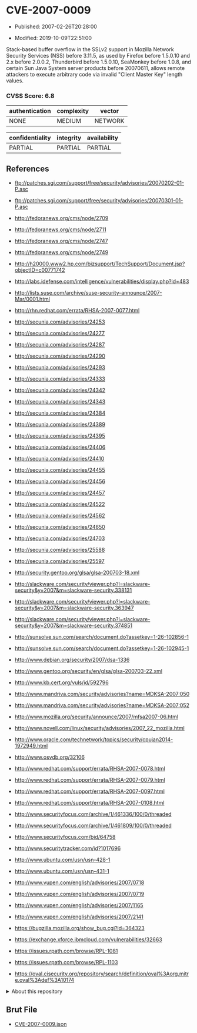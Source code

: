# CVE-2007-0009

- Published: 2007-02-26T20:28:00

- Modified: 2019-10-09T22:51:00

Stack-based buffer overflow in the SSLv2 support in Mozilla Network Security Services (NSS) before 3.11.5, as used by Firefox before 1.5.0.10 and 2.x before 2.0.0.2, Thunderbird before 1.5.0.10, SeaMonkey before 1.0.8, and certain Sun Java System server products before 20070611, allows remote attackers to execute arbitrary code via invalid "Client Master Key" length values.

### CVSS Score: **6.8**

| authentication | complexity | vector |
| --- | --- | --- |
| NONE | MEDIUM | NETWORK |

| confidentiality | integrity | availability |
| --- | --- | --- |
| PARTIAL | PARTIAL | PARTIAL |

## References

* ftp://patches.sgi.com/support/free/security/advisories/20070202-01-P.asc

* ftp://patches.sgi.com/support/free/security/advisories/20070301-01-P.asc

* http://fedoranews.org/cms/node/2709

* http://fedoranews.org/cms/node/2711

* http://fedoranews.org/cms/node/2747

* http://fedoranews.org/cms/node/2749

* http://h20000.www2.hp.com/bizsupport/TechSupport/Document.jsp?objectID=c00771742

* http://labs.idefense.com/intelligence/vulnerabilities/display.php?id=483

* http://lists.suse.com/archive/suse-security-announce/2007-Mar/0001.html

* http://rhn.redhat.com/errata/RHSA-2007-0077.html

* http://secunia.com/advisories/24253

* http://secunia.com/advisories/24277

* http://secunia.com/advisories/24287

* http://secunia.com/advisories/24290

* http://secunia.com/advisories/24293

* http://secunia.com/advisories/24333

* http://secunia.com/advisories/24342

* http://secunia.com/advisories/24343

* http://secunia.com/advisories/24384

* http://secunia.com/advisories/24389

* http://secunia.com/advisories/24395

* http://secunia.com/advisories/24406

* http://secunia.com/advisories/24410

* http://secunia.com/advisories/24455

* http://secunia.com/advisories/24456

* http://secunia.com/advisories/24457

* http://secunia.com/advisories/24522

* http://secunia.com/advisories/24562

* http://secunia.com/advisories/24650

* http://secunia.com/advisories/24703

* http://secunia.com/advisories/25588

* http://secunia.com/advisories/25597

* http://security.gentoo.org/glsa/glsa-200703-18.xml

* http://slackware.com/security/viewer.php?l=slackware-security&y=2007&m=slackware-security.338131

* http://slackware.com/security/viewer.php?l=slackware-security&y=2007&m=slackware-security.363947

* http://slackware.com/security/viewer.php?l=slackware-security&y=2007&m=slackware-security.374851

* http://sunsolve.sun.com/search/document.do?assetkey=1-26-102856-1

* http://sunsolve.sun.com/search/document.do?assetkey=1-26-102945-1

* http://www.debian.org/security/2007/dsa-1336

* http://www.gentoo.org/security/en/glsa/glsa-200703-22.xml

* http://www.kb.cert.org/vuls/id/592796

* http://www.mandriva.com/security/advisories?name=MDKSA-2007:050

* http://www.mandriva.com/security/advisories?name=MDKSA-2007:052

* http://www.mozilla.org/security/announce/2007/mfsa2007-06.html

* http://www.novell.com/linux/security/advisories/2007_22_mozilla.html

* http://www.oracle.com/technetwork/topics/security/cpujan2014-1972949.html

* http://www.osvdb.org/32106

* http://www.redhat.com/support/errata/RHSA-2007-0078.html

* http://www.redhat.com/support/errata/RHSA-2007-0079.html

* http://www.redhat.com/support/errata/RHSA-2007-0097.html

* http://www.redhat.com/support/errata/RHSA-2007-0108.html

* http://www.securityfocus.com/archive/1/461336/100/0/threaded

* http://www.securityfocus.com/archive/1/461809/100/0/threaded

* http://www.securityfocus.com/bid/64758

* http://www.securitytracker.com/id?1017696

* http://www.ubuntu.com/usn/usn-428-1

* http://www.ubuntu.com/usn/usn-431-1

* http://www.vupen.com/english/advisories/2007/0718

* http://www.vupen.com/english/advisories/2007/0719

* http://www.vupen.com/english/advisories/2007/1165

* http://www.vupen.com/english/advisories/2007/2141

* https://bugzilla.mozilla.org/show_bug.cgi?id=364323

* https://exchange.xforce.ibmcloud.com/vulnerabilities/32663

* https://issues.rpath.com/browse/RPL-1081

* https://issues.rpath.com/browse/RPL-1103

* https://oval.cisecurity.org/repository/search/definition/oval%3Aorg.mitre.oval%3Adef%3A10174

<details>
<summary>About this repository</summary> 

  This repository is part of the project [Live Hack CVE](https://github.com/Live-Hack-CVE). Main website can be found [www.live-hack.org](https://www.live-hack.org) 
  
  Made by [Sn0wAlice](https://github.com/Sn0wAlice) for the people that care about security and need to have a feed of the latest CVEs. Hope you enjoy it, don't forget to star the repo and follow me on [Twitter](https://twitter.com/Sn0wAlice) and [Github](https://github.com/Sn0wAlice). And that is my [personnal website](https://www.alice-snow.me/)

  - [Home Page](https://github.com/Live-Hack-CVE)
  - [Framework](https://github.com/Live-Hack-CVE/cve-framework)
  - [CVE database](https://github.com/Live-Hack-CVE/full_database)
  - [Changelog](https://github.com/Live-Hack-CVE/Changelog)
</details>

## Brut File

* [CVE-2007-0009.json](https://raw.githubusercontent.com/Live-Hack-CVE/full_database/main/cves/2007/CVE-2007-0009.json)

